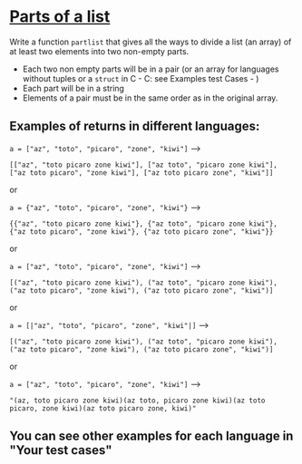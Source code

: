 # [Parts of a list](https://www.codewars.com/kata/56f3a1e899b386da78000732)

Write a function `partlist` that gives all the ways to divide a list (an array) of at least two elements into two non-empty parts.

* Each two non empty parts will be in a pair (or an array for languages without tuples or a `struct` in C - C: see Examples test Cases - )
* Each part will be in a string
* Elements of a pair must be in the same order as in the original array.

## Examples of returns in different languages:

`a = ["az", "toto", "picaro", "zone", "kiwi"]` -->

`[["az", "toto picaro zone kiwi"], ["az toto", "picaro zone kiwi"], ["az toto picaro", "zone kiwi"], ["az toto picaro zone", "kiwi"]]`

or

`a = {"az", "toto", "picaro", "zone", "kiwi"}` -->

`{{"az", "toto picaro zone kiwi"}, {"az toto", "picaro zone kiwi"}, {"az toto picaro", "zone kiwi"}, {"az toto picaro zone", "kiwi"}}`

or

`a = ["az", "toto", "picaro", "zone", "kiwi"]` -->

`[("az", "toto picaro zone kiwi"), ("az toto", "picaro zone kiwi"), ("az toto picaro", "zone kiwi"), ("az toto picaro zone", "kiwi")]`

or

`a = [|"az", "toto", "picaro", "zone", "kiwi"|]` -->

`[("az", "toto picaro zone kiwi"), ("az toto", "picaro zone kiwi"), ("az toto picaro", "zone kiwi"), ("az toto picaro zone", "kiwi")]`

or

`a = ["az", "toto", "picaro", "zone", "kiwi"]` -->

`"(az, toto picaro zone kiwi)(az toto, picaro zone kiwi)(az toto picaro, zone kiwi)(az toto picaro zone, kiwi)"`

## You can see other examples for each language in "Your test cases"